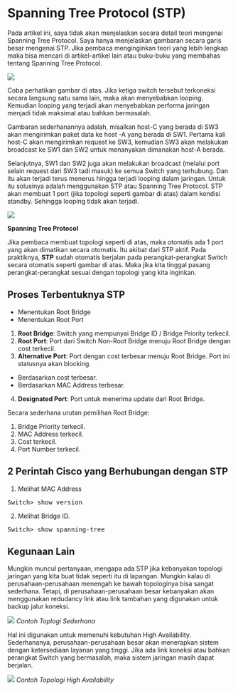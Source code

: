 # Spanning Tree Protocol (STP)
Pada artikel ini, saya tidak akan menjelaskan secara detail teori mengenai Spanning Tree Protocol. Saya hanya menjelaskan gambaran secara garis besar mengenai STP. Jika pembaca menginginkan teori yang lebih lengkap maka bisa mencari di artikel-artikel lain atau buku-buku yang membahas tentang Spanning Tree Protocol.

<img src="https://drive.google.com/uc?export=view&id=1_56CQRE3QflKGpGxlVw3XZ7BCFcE5Fnk">

Coba perhatikan gambar di atas. Jika ketiga switch tersebut terkoneksi secara langsung satu sama lain, maka akan menyebabkan looping. Kemudian looping yang terjadi akan menyebabkan performa jaringan menjadi tidak maksimal atau bahkan bermasalah.<br>

Gambaran sederhanannya adalah, misalkan host-C yang berada di SW3 akan mengirimkan paket data ke host -A yang berada di SW1. Pertama kali host-C akan mengirimkan request ke SW3, kemudian SW3 akan melakukan broadcast ke SW1 dan SW2 untuk menanyakan dimanakan host-A berada.<br>

Selanjutnya, SW1 dan SW2 juga akan melakukan broadcast (melalui port selain request dari SW3 tadi masuk) ke semua Switch yang terhubung. Dan itu akan terjadi terus menerus hingga terjadi looping dalam jaringan. Untuk itu solusinya adalah menggunakan STP atau Spanning Tree Protocol. STP akan membuat 1 port (jika topologi seperti gambar di atas) dalam kondisi standby. Sehingga looping tidak akan terjadi.<br>

<img src="https://drive.google.com/uc?export=view&id=1dLlddBCa7QrmJJPZLSjXaxIKbOos4NWa">

<b>Spanning Tree Protocol</b><br>

Jika pembaca membuat topologi seperti di atas, maka otomatis ada 1 port yang akan dimatikan secara otomatis. Itu akibat dari STP aktif. Pada praktiknya, <b>STP</b> sudah otomatis berjalan pada perangkat-perangkat Switch secara otomatis seperti gambar di atas. Maka jika kita tinggal pasang perangkat-perangkat sesuai dengan topologi yang kita inginkan.<br>

## Proses Terbentuknya STP

- Menentukan Root Bridge
- Menentukan Root Port

1. <b>Root Bridge</b>: Switch yang mempunyai Bridge ID / Bridge Priority terkecil.
2. <b>Root Port</b>: Port dari Switch Non-Root Bridge menuju Root Bridge dengan cost terkecil.
3. <b>Alternative Port</b>: Port dengan cost terbesar menuju Root Bridge. Port ini statusnya akan blocking.
- Berdasarkan cost terbesar.
- Berdasarkan MAC Address terbesar.
4. <b>Designated Port</b>: Port untuk menerima update dari Root Bridge.

Secara sederhana urutan pemilihan Root Bridge:
1. Bridge Priority terkecil.
2. MAC Address terkecil.
3. Cost terkecil.
4. Port Number terkecil.

## 2 Perintah Cisco yang Berhubungan dengan STP

1. Melihat MAC Address
<pre>
Switch> show version
</pre>

2. Melihat Bridge ID.
<pre>
Switch> show spanning-tree
</pre>

## Kegunaan Lain
Mungkin muncul pertanyaan, mengapa ada STP jika kebanyakan topologi jaringan yang kita buat tidak seperti itu di lapangan. Mungkin kalau di perusahaan-perusahaan menengah ke bawah topologinya bisa sangat sederhana. Tetapi, di perusahaan-perusahaan besar kebanyakan akan menggunakan redudancy link atau link tambahan yang digunakan untuk backup jalur koneksi.

<img src="https://drive.google.com/uc?export=view&id=14E5NkZzAXCYYqbKmuvpBGyvfV3GZfwEQ">
<i>Contoh Toplogi Sederhana</i>

Hal ini digunakan untuk memenuhi kebutuhan High Availability. Sederhananya, perusahaan-perusahaan besar akan menerapkan sistem dengan ketersediaan layanan yang tinggi. Jika ada link koneksi atau bahkan perangkat Switch yang bermasalah, maka sistem jaringan masih dapat berjalan.

<img src="https://drive.google.com/uc?export=view&id=1KQyN_5e95b8ylkpCU_MBbNlLEZQME7UR">
<i>Contoh Topologi High Availability</i>
